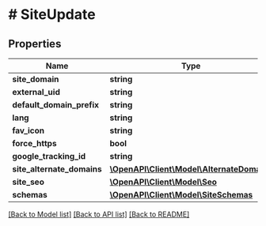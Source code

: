 # # SiteUpdate

## Properties

Name | Type | Description | Notes
------------ | ------------- | ------------- | -------------
**site_domain** | **string** |  | [optional]
**external_uid** | **string** |  | [optional]
**default_domain_prefix** | **string** |  | [optional]
**lang** | **string** |  | [optional]
**fav_icon** | **string** |  | [optional]
**force_https** | **bool** |  | [optional]
**google_tracking_id** | **string** |  | [optional]
**site_alternate_domains** | [**\OpenAPI\Client\Model\AlternateDomains**](AlternateDomains.md) |  | [optional]
**site_seo** | [**\OpenAPI\Client\Model\Seo**](Seo.md) |  | [optional]
**schemas** | [**\OpenAPI\Client\Model\SiteSchemas**](SiteSchemas.md) |  | [optional]

[[Back to Model list]](../../README.md#models) [[Back to API list]](../../README.md#endpoints) [[Back to README]](../../README.md)

